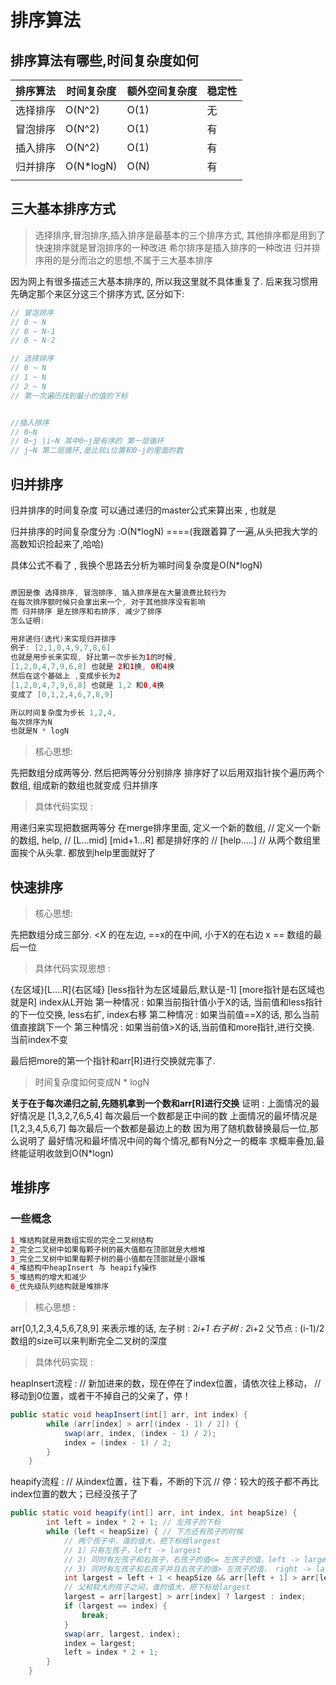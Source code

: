 # 排序算法

## 排序算法有哪些,时间复杂度如何
| 排序算法 | 时间复杂度     | 额外空间复杂度 | 稳定性 |
|------|-----------|---------|-----|
| 选择排序 | O(N^2)    | O(1)    | 无   |
| 冒泡排序 | O(N^2)    | O(1)    | 有   |
| 插入排序 | O(N^2)    | O(1)    | 有   |
| 归并排序 | O(N*logN) | O(N)    | 有   |
|      |           |         |     |


## 三大基本排序方式
> 选择排序,冒泡排序,插入排序是最基本的三个排序方式, 其他排序都是用到了
> 快速排序就是冒泡排序的一种改进
> 希尔排序是插入排序的一种改进
> 归并排序用的是分而治之的思想,不属于三大基本排序

因为网上有很多描述三大基本排序的, 所以我这里就不具体重复了. 后来我习惯用先确定那个来区分这三个排序方式, 区分如下:
```java
// 冒泡排序
// 0 ~ N
// 0 ~ N-1
// 0 ~ N-2

// 选择排序
// 0 ~ N
// 1 ~ N
// 2 ~ N
// 第一次遍历找到最小的值的下标


//插入排序
// 0~N
// 0~j |i~N 其中0~j是有序的 第一层循环
// j~N 第二层循环,是比较i位置和0-j的里面的数

```

## 归并排序
归并排序的时间复杂度 可以通过递归的master公式来算出来 , 也就是

归并排序的时间复杂度分为 :O(N*logN)
====(我跟着算了一遍,从头把我大学的高数知识捡起来了,哈哈)

具体公式不看了 , 我换个思路去分析为嘛时间复杂度是O(N*logN)

```java

原因是像 选择排序, 冒泡排序, 插入排序是在大量浪费比较行为
在每次排序额时候只会拿出来一个, 对于其他排序没有影响
而 归并排序 是左排序和右排序, 减少了排序
怎么证明:

用非递归(迭代)来实现归并排序
例子: [2,1,0,4,9,7,8,6]
也就是用步长来实现, 好比第一次步长为1的时候,
[1,2,0,4,7,9,6,8] 也就是 2和1换, 0和4换
然后在这个基础上 ,变成步长为2
[1,2,0,4,7,9,6,8] 也就是 1,2 和0,4换
变成了 [0,1,2,4,6,7,8,9]

所以时间复杂度为步长 1,2,4,
每次排序为N
也就是N * logN
```


> 核心思想:

先把数组分成两等分.
然后把两等分分别排序
排序好了以后用双指针挨个遍历两个数组, 组成新的数组也就变成 归并排序

>具体代码实现 : 

用递归来实现把数据两等分
在merge排序里面, 定义一个新的数组,
// 定义一个新的数组, help,
// [L...mid] [mid+1...R] 都是排好序的
// [help.....]
// 从两个数组里面挨个从头拿. 都放到help里面就好了


## 快速排序

> 核心思想:

先把数组分成三部分.
<X 的在左边, ==x的在中间, 小于X的在右边
x == 数组的最后一位


>具体代码实现思想 : 

{左区域}[L....R]{右区域}
[less指针为左区域最后,默认是-1] [more指针是右区域也就是R] index从L开始
第一种情况 : 如果当前指针值小于X的话, 当前值和less指针的下一位交换, less右扩, index右移
第二种情况 : 如果当前值==X的话, 那么当前值直接跳下一个
第三种情况 : 如果当前值>X的话,当前值和more指针,进行交换. 当前index不变

最后把more的第一个指针和arr[R]进行交换就完事了. 

> 时间复杂度如何变成N * logN

**关于在于每次递归之前,先随机拿到一个数和arr[R]进行交换**
证明 : 
上面情况的最好情况是 [1,3,2,7,6,5,4] 每次最后一个数都是正中间的数
上面情况的最坏情况是 [1,2,3,4,5,6,7] 每次最后一个数都是最边上的数
因为用了随机数替换最后一位,那么说明了
最好情况和最坏情况中间的每个情况,都有N分之一的概率
求概率叠加,最终能证明收敛到O(N*logn)



## 堆排序

### 一些概念
```java
1_堆结构就是用数组实现的完全二叉树结构
2_完全二叉树中如果每颗子树的最大值都在顶部就是大根堆
3_完全二叉树中如果每颗子树的最小值都在顶部就是小跟堆
4_堆结构中heapInsert 与 heapify操作
5_堆结构的增大和减少
6_优先级队列结构就是堆排序
```

> 核心思想 :

arr[0,1,2,3,4,5,6,7,8,9]
来表示堆的话, 
左子树 : 2*i+1
右子树 : 2*i+2
父节点 : (i-1)/2
数组的size可以来判断完全二叉树的深度

> 具体代码实现 :

heapInsert流程 :
// 新加进来的数，现在停在了index位置，请依次往上移动，
// 移动到0位置，或者干不掉自己的父亲了，停！

```java
public static void heapInsert(int[] arr, int index) {
		while (arr[index] > arr[(index - 1) / 2]) {
			swap(arr, index, (index - 1) / 2);
			index = (index - 1) / 2;
		}
	}
```
heapify流程 : 
// 从index位置，往下看，不断的下沉
// 停：较大的孩子都不再比index位置的数大；已经没孩子了

```java
public static void heapify(int[] arr, int index, int heapSize) {
		int left = index * 2 + 1; // 左孩子的下标
		while (left < heapSize) { // 下方还有孩子的时候
			// 两个孩子中，谁的值大，把下标给largest
			// 1）只有左孩子，left -> largest
			// 2) 同时有左孩子和右孩子，右孩子的值<= 左孩子的值，left -> largest
			// 3) 同时有左孩子和右孩子并且右孩子的值> 左孩子的值， right -> largest
			int largest = left + 1 < heapSize && arr[left + 1] > arr[left] ? left + 1 : left;
			// 父和较大的孩子之间，谁的值大，把下标给largest
			largest = arr[largest] > arr[index] ? largest : index;
			if (largest == index) {
				break;
			}
			swap(arr, largest, index);
			index = largest;
			left = index * 2 + 1;
		}
	}
```









